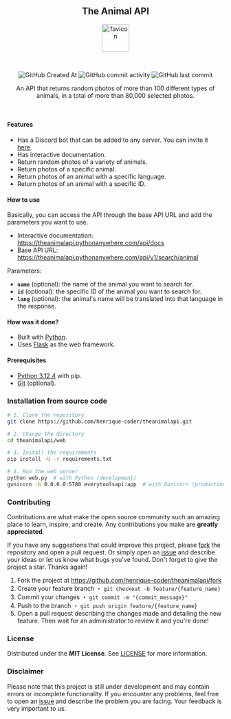 <h2 align="center">The Animal API</h2>

<p align="center">
    <img src="static/favicon_1024x.png" alt="favicon" width="64" height="64">
</p>

<br>

<p align="center">
    <img src="https://img.shields.io/github/created-at/henrique-coder/theanimalapi?style=for-the-badge&logoColor=white&labelColor=gray&color=white" alt="GitHub Created At">
    <img src="https://img.shields.io/github/commit-activity/m/henrique-coder/theanimalapi?style=for-the-badge&logoColor=white&labelColor=gray&color=white" alt="GitHub commit activity">
    <img src="https://img.shields.io/github/last-commit/henrique-coder/theanimalapi?style=for-the-badge&logoColor=white&labelColor=gray&color=white" alt="GitHub last commit">
</p>

<p align="center">
    An API that returns random photos of more than 100 different types of animals, in a total of more than 80,000 selected photos.
</p>

<br>

#### Features
- Has a Discord bot that can be added to any server. You can invite it [here](https://discord.com/api/oauth2/authorize?client_id=1109094043423608853&permissions=2048&scope=bot%20applications.commands).
- Has interactive documentation.
- Return random photos of a variety of animals.
- Return photos of a specific animal.
- Return photos of an animal with a specific language.
- Return photos of an animal with a specific ID.

#### How to use

Basically, you can access the API through the base API URL and add the parameters you want to use.

- Interactive documentation: https://theanimalapi.pythonanywhere.com/api/docs
- Base API URL: https://theanimalapi.pythonanywhere.com/api/v1/search/animal

Parameters:

- **`name`** (optional): the name of the animal you want to search for.
- **`id`** (optional): the specific ID of the animal you want to search for.
- **`lang`** (optional): the animal's name will be translated into that language in the response.

#### How was it done?

- Built with [Python](https://www.python.org).
- Uses [Flask](https://flask.palletsprojects.com) as the web framework.

#### Prerequisites

- [Python 3.12.4](https://www.python.org/downloads/release/python-3124) with pip.
- [Git](https://gitforwindows.org) (optional).

### Installation from source code

```bash
# 1. Clone the repository
git clone https://github.com/henrique-coder/theanimalapi.git

# 2. Change the directory
cd theanimalapi/web

# 3. Install the requirements
pip install -U -r requirements.txt

# 4. Run the web server
python web.py  # with Python (development)
gunicorn -b 0.0.0.0:5780 everytoolsapi:app  # with Gunicorn (production)
```

### Contributing

Contributions are what make the open source community such an amazing place to learn, inspire, and create. Any contributions you make are **greatly appreciated**.

If you have any suggestions that could improve this project, please [fork](https://github.com/henrique-coder/theanimalapi/fork) the repository and open a pull request. Or simply open an [issue](https://github.com/henrique-coder/theanimalapi/issues/new) and describe your ideas or let us know what bugs you've found. Don't forget to give the project a star. Thanks again!

1. Fork the project at https://github.com/henrique-coder/theanimalapi/fork
2. Create your feature branch ・ `git checkout -b feature/{feature_name}`
3. Commit your changes ・ `git commit -m "{commit_message}"`
4. Push to the branch ・ `git push origin feature/{feature_name}`
5. Open a pull request describing the changes made and detailing the new feature. Then wait for an administrator to review it and you're done!

### License

Distributed under the **MIT License**. See [LICENSE](https://github.com/henrique-coder/theanimalapi/blob/main/LICENSE) for more information.

### Disclaimer

Please note that this project is still under development and may contain errors or incomplete functionality. If you encounter any problems, feel free to open an [issue](https://github.com/henrique-coder/theanimalapi/issues/new) and describe the problem you are facing. Your feedback is very important to us.